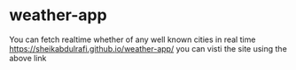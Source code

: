 # weather-app
You can fetch realtime whether of any well known cities in real time
https://sheikabdulrafi.github.io/weather-app/
you can visti the site using the above link
